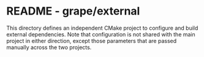 # README - grape/external

This directory defines an independent CMake project to configure and build external dependencies. 
Note that configuration is not shared with the main project in either direction, except those
parameters that are passed manually across the two projects. 
